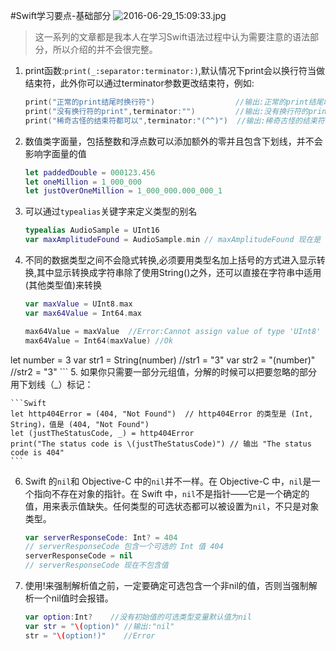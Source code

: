 #Swift学习要点-基础部分
![2016-06-29_15:09:33.jpg](https://pic.mylonly.com/2016-06-29_15:09:33.jpg)
> 这一系列的文章都是我本人在学习Swift语法过程中认为需要注意的语法部分，所以介绍的并不会很完整。

1. print函数:`print(_:separator:terminator:)`,默认情况下print会以换行符当做结束符，此外你可以通过terminator参数更改结束符，例如:
	
	```Swift
	print("正常的print结尾时换行符")                  //输出:正常的print结尾时换行符\n
	print("没有换行符的print",terminator:"")         //输出:没有换行符的print
	print("稀奇古怪的结束符都可以",terminator:"(^^)")  //输出:稀奇古怪的结束符都可以(^^)
	```
2. 数值类字面量，包括整数和浮点数可以添加额外的零并且包含下划线，并不会影响字面量的值

	```Swift   
	let paddedDouble = 000123.456
	let oneMillion = 1_000_000
	let justOverOneMillion = 1_000_000.000_000_1
	```
	
3. 可以通过`typealias`关键字来定义类型的别名

	```Swift
	typealias AudioSample = UInt16
	var maxAmplitudeFound = AudioSample.min // maxAmplitudeFound 现在是 0
	```
	
4. 不同的数据类型之间不会隐式转换,必须要用类型名加上括号的方式进入显示转换,其中显示转换成字符串除了使用String()之外，还可以直接在字符串中适用\(其他类型值)来转换

	```Swift
	var maxValue = UInt8.max
	var max64Value = Int64.max
	
	max64Value = maxValue  //Error:Cannot assign value of type 'UInt8' to type 'Int64'
	max64Value = Int64(maxValue) //Ok

  let number = 3
  var str1 = String(number) //str1 = "3"
  var str2 = "\(number)"    //str2 = "3" 
	```
5. 如果你只需要一部分元组值，分解的时候可以把要忽略的部分用下划线（_）标记：
	
	```Swift
	let http404Error = (404, "Not Found")  // http404Error 的类型是 (Int, String)，值是 (404, "Not Found")
	let (justTheStatusCode, _) = http404Error
	print("The status code is \(justTheStatusCode)") // 输出 "The status code is 404"
	```
6. Swift 的`nil`和 Objective-C 中的`nil`并不一样。在 Objective-C 中，`nil`是一个指向不存在对象的指针。在 Swift 中，`nil`不是指针——它是一个确定的值，用来表示值缺失。任何类型的可选状态都可以被设置为`nil`，不只是对象类型。

	```Swift
	var serverResponseCode: Int? = 404
	// serverResponseCode 包含一个可选的 Int 值 404
	serverResponseCode = nil
	// serverResponseCode 现在不包含值
	```	

7. 使用!来强制解析值之前，一定要确定可选包含一个非nil的值，否则当强制解析一个nil值时会报错。

	```Swift
	var option:Int?    //没有初始值的可选类型变量默认值为nil
	var str = "\(option)" //输出:"nil"
	str = "\(option!)"    //Error
	```


